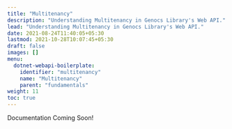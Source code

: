 ```yaml
---
title: "Multitenancy"
description: "Understanding Multitenancy in Genocs Library's Web API."
lead: "Understanding Multitenancy in Genocs Library's Web API."
date: 2021-08-24T11:40:05+05:30
lastmod: 2021-10-28T10:07:45+05:30
draft: false
images: []
menu:
  dotnet-webapi-boilerplate:
    identifier: "multitenancy"
    name: "Multitenancy"
    parent: "fundamentals"
weight: 11
toc: true
---
```


Documentation Coming Soon!
